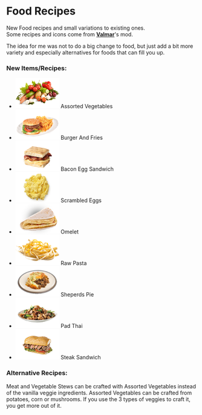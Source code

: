 <!--Read this in github to have all the visuals and formatting: https://github.com/manux32/7dtdSdxMods/tree/master/Manux_FoodRecipes-->
# Food Recipes

New Food recipes and small variations to existing ones.  
Some recipes and icons come from [**Valmar**](https://7daystodie.com/forums/showthread.php?32219-Valmar-s-Mod-Collection)'s mod.  

The idea for me was not to do a big change to food, but just add a bit more variety and especially alternatives for foods that can fill you up.

### New Items/Recipes:
- ![Assorted Vegetables](Icons/assortedVegetables.png) Assorted Vegetables
- ![Burger And Fries](Icons/burgerAndFries.png) Burger And Fries
- ![Bacon Egg Sandwich](Icons/baconEggSandwich.png) Bacon Egg Sandwich
- ![Scrambled Eggs](Icons/scrambledEggs.png) Scrambled Eggs
- ![Omelet](Icons/Omelet.png) Omelet
- ![Raw Pasta](Icons/rawPasta.png) Raw Pasta
- ![Sheperds Pie](Icons/sheperdsPie.png) Sheperds Pie
- ![Pad Thai](Icons/padThai.png) Pad Thai
- ![Steak Sandwich](Icons/steakSandwich.png) Steak Sandwich

### Alternative Recipes:
Meat and Vegetable Stews can be crafted with Assorted Vegetables instead of the vanilla veggie ingredients.
Assorted Vegetables can be crafted from potatoes, corn or mushrooms. If you use the 3 types of veggies to craft it, you get more out of it.
